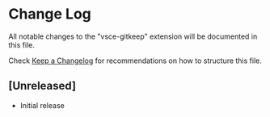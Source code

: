 # Change Log

All notable changes to the "vsce-gitkeep" extension will be documented in this file.

Check [Keep a Changelog](http://keepachangelog.com/) for recommendations on how to structure this file.

## [Unreleased]

- Initial release